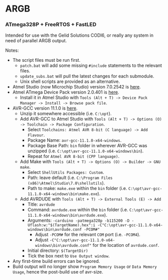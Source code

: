 # ARGB

### ATmega328P + FreeRTOS + FastLED

Intended for use with the Gelid Solutions CODI6, or really any system in need of parallel ARGB output.

Notes:

- The script files must be run first.
  - `patch.bat` will add some missing `#include` statements to the relevant files.
  - `update_subs.bat` will pull the latest changes for each submodule.
  - Unix shell scripts are provided as an alternative.
- Atmel Studio (now Microchip Studio) version 7.0.2542 is [here][0].
- Atmel ATmega Device Pack version 2.0.401 is [here][1].
  - Install it in Atmel Studio with `Tools (Alt + T) -> Device Pack Manager -> Install -> Browse pack file`.
- AVR-GCC version 11.1.0 is [here][2].
  - Unzip it somewhere accessible (i.e. `C:\opt`).
  - Add AVR-GCC to Atmel Studio with `Tools (Alt + T) -> Options (O) -> Toolchain -> Package Configuration`.
    - Select `Toolchains: Atmel AVR 8-bit (C language) -> Add Flavour`.
    - Package Name: `avr-gcc-11.1.0-x64-windows`.
    - Package Base Path: `bin` folder in wherever AVR-GCC was unzipped (i.e. `C:\opt\avr-gcc-11.1.0-x64-windows\bin`).
    - Repeat for `Atmel AVR 8-bit (CPP language)`.
  - Add Make with `Tools (Alt + T) -> Options (O) -> Builder -> GNU make`.
    - Select `ShellUtils Packages: Custom`.
    - Path: leave default (i.e. `C:\Program Files (x86)\Atmel\Studio\7.0\shellutils`).
    - Path to make: `make.exe` within the `bin` folder (i.e. `C:\opt\avr-gcc-11.1.0-x64-windows\bin\make.exe`).
  - Add AVRDUDE with `Tools (Alt + T) -> External Tools (E) -> Add`
    - Title: `avrdude`
    - Command: `avrdude.exe` within the `bin` folder (i.e. `C:\opt\avr-gcc-11.1.0-x64-windows\bin\avrdude.exe`).
    - Arguments: `-carduino -patmega328p -b115200 -D -Uflash:w:"$(TargetName).hex":i -C"C:\opt\avr-gcc-11.1.0-x64-windows\bin\avrdude.conf -PCOM#"`
      - Adjust `-PCOM#` for the relevant `COM` port (i.e. `-PCOM4`).
      - Adjust `-C"C:\opt\avr-gcc-11.1.0-x64-windows\bin\avrdude.conf"` for the location of `avrdude.conf`.
    - Initial directory: `$(TargetDir)`
    - Tick the box next to `Use Output window`.
- Any first-time build errors can be ignored.
- Build output will no longer show `Program Memory Usage` or `Data Memory Usage`,
  hence the post-build use of avr-size.

[0]: https://www.microchip.com/en-us/tools-resources/develop/microchip-studio
[1]: http://packs.download.atmel.com/
[2]: https://github.com/ZakKemble/avr-gcc-build/releases
